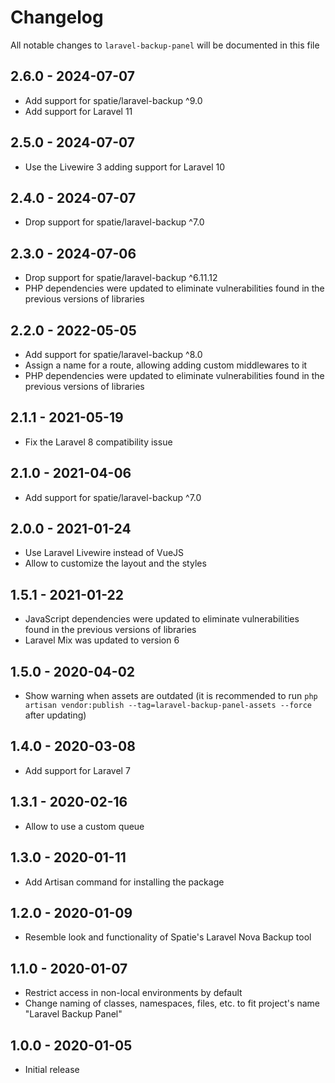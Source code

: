 # Changelog

All notable changes to `laravel-backup-panel` will be documented in this file

## 2.6.0 - 2024-07-07

- Add support for spatie/laravel-backup ^9.0
- Add support for Laravel 11

## 2.5.0 - 2024-07-07

- Use the Livewire 3 adding support for Laravel 10

## 2.4.0 - 2024-07-07

- Drop support for spatie/laravel-backup ^7.0

## 2.3.0 - 2024-07-06

- Drop support for spatie/laravel-backup ^6.11.12
- PHP dependencies were updated to eliminate vulnerabilities found in the previous versions of libraries

## 2.2.0 - 2022-05-05

- Add support for spatie/laravel-backup ^8.0
- Assign a name for a route, allowing adding custom middlewares to it
- PHP dependencies were updated to eliminate vulnerabilities found in the previous versions of libraries

## 2.1.1 - 2021-05-19

- Fix the Laravel 8 compatibility issue

## 2.1.0 - 2021-04-06

- Add support for spatie/laravel-backup ^7.0

## 2.0.0 - 2021-01-24

- Use Laravel Livewire instead of VueJS
- Allow to customize the layout and the styles 

## 1.5.1 - 2021-01-22

- JavaScript dependencies were updated to eliminate vulnerabilities found in the previous versions of libraries
- Laravel Mix was updated to version 6

## 1.5.0 - 2020-04-02

- Show warning when assets are outdated (it is recommended to run `php artisan vendor:publish --tag=laravel-backup-panel-assets --force` after updating)

## 1.4.0 - 2020-03-08

- Add support for Laravel 7

## 1.3.1 - 2020-02-16

- Allow to use a custom queue

## 1.3.0 - 2020-01-11

- Add Artisan command for installing the package

## 1.2.0 - 2020-01-09

- Resemble look and functionality of Spatie's Laravel Nova Backup tool

## 1.1.0 - 2020-01-07

- Restrict access in non-local environments by default
- Change naming of classes, namespaces, files, etc. to fit project's name "Laravel Backup Panel"

## 1.0.0 - 2020-01-05

- Initial release
